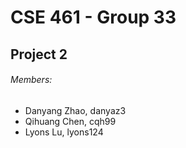 # CSE 461 - Group 33

## Project 2
###### Members:
- Danyang Zhao, danyaz3
- Qihuang Chen, cqh99
- Lyons Lu, lyons124